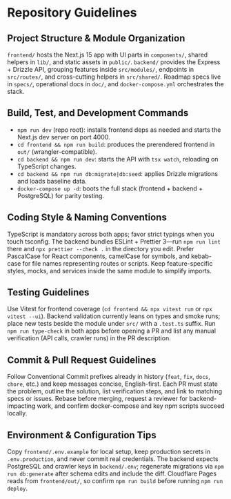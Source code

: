 # Repository Guidelines

## Project Structure & Module Organization
`frontend/` hosts the Next.js 15 app with UI parts in `components/`, shared helpers in `lib/`, and static assets in `public/`. `backend/` provides the Express + Drizzle API, grouping features inside `src/modules/`, endpoints in `src/routes/`, and cross-cutting helpers in `src/shared/`. Roadmap specs live in `specs/`, operational docs in `doc/`, and `docker-compose.yml` orchestrates the stack.

## Build, Test, and Development Commands
- `npm run dev` (repo root): installs frontend deps as needed and starts the Next.js dev server on port 4000.
- `cd frontend && npm run build`: produces the prerendered frontend in `out/` (wrangler-compatible).
- `cd backend && npm run dev`: starts the API with `tsx watch`, reloading on TypeScript changes.
- `cd backend && npm run db:migrate|db:seed`: applies Drizzle migrations and loads baseline data.
- `docker-compose up -d`: boots the full stack (frontend + backend + PostgreSQL) for parity testing.

## Coding Style & Naming Conventions
TypeScript is mandatory across both apps; favor strict typings when you touch tsconfig. The backend bundles ESLint + Prettier 3—run `npm run lint` there and `npx prettier --check .` in the directory you edit. Prefer PascalCase for React components, camelCase for symbols, and kebab-case for file names representing routes or scripts. Keep feature-specific styles, mocks, and services inside the same module to simplify imports.

## Testing Guidelines
Use Vitest for frontend coverage (`cd frontend && npx vitest run` or `npx vitest --ui`). Backend validation currently leans on types and smoke runs; place new tests beside the module under `src/` with a `.test.ts` suffix. Run `npm run type-check` in both apps before opening a PR and list any manual verification (API calls, crawler runs) in the PR description.

## Commit & Pull Request Guidelines
Follow Conventional Commit prefixes already in history (`feat`, `fix`, `docs`, `chore`, etc.) and keep messages concise, English-first. Each PR must state the problem, outline the solution, list verification steps, and link to matching specs or issues. Rebase before merging, request a reviewer for backend-impacting work, and confirm docker-compose and key npm scripts succeed locally.

## Environment & Configuration Tips
Copy `frontend/.env.example` for local setup, keep production secrets in `.env.production`, and never commit real credentials. The backend expects PostgreSQL and crawler keys in `backend/.env`; regenerate migrations via `npm run db:generate` after schema edits and include the diff. Cloudflare Pages reads from `frontend/out/`, so confirm `npm run build` before running `npm run deploy`.
